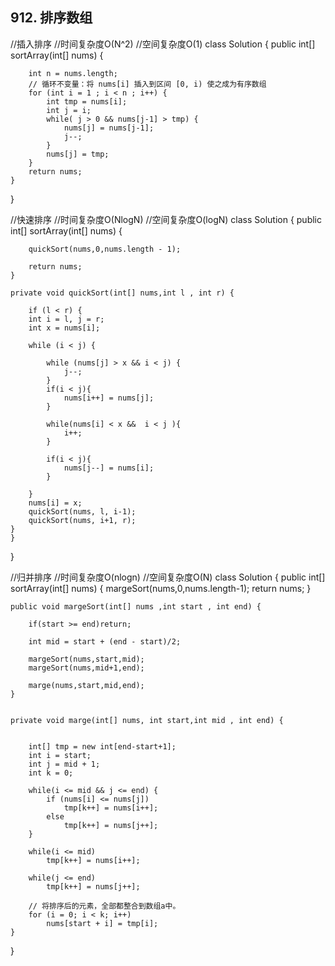 ## 912. 排序数组

//插入排序
//时间复杂度O(N^2)
//空间复杂度O(1)
class Solution {
    public int[] sortArray(int[] nums) {

        int n = nums.length;
        // 循环不变量：将 nums[i] 插入到区间 [0, i) 使之成为有序数组
        for (int i = 1 ; i < n ; i++) {
            int tmp = nums[i];
            int j = i;
            while( j > 0 && nums[j-1] > tmp) {
                nums[j] = nums[j-1];
                j--;
            }
            nums[j] = tmp;
        }
        return nums;
    }
}



//快速排序
//时间复杂度O(NlogN)
//空间复杂度O(logN)
class Solution {
    public int[] sortArray(int[] nums) {
        
        quickSort(nums,0,nums.length - 1);

        return nums;
    }

    private void quickSort(int[] nums,int l , int r) {
        
        if (l < r) {
        int i = l, j = r;
        int x = nums[i];

        while (i < j) {

            while (nums[j] > x && i < j) {
                j--;
            }
            if(i < j){
                nums[i++] = nums[j];
            }

            while(nums[i] < x &&  i < j ){
                i++; 
            }
                    
            if(i < j){
                nums[j--] = nums[i];
            }

        }
        nums[i] = x;
        quickSort(nums, l, i-1); 
        quickSort(nums, i+1, r);
    }
    }
}







//归并排序
//时间复杂度O(nlogn)
//空间复杂度O(N)
class Solution {
    public int[] sortArray(int[] nums) {
        margeSort(nums,0,nums.length-1);
        return nums;
    }

    public void margeSort(int[] nums ,int start , int end) {

        if(start >= end)return;

        int mid = start + (end - start)/2;

        margeSort(nums,start,mid);
        margeSort(nums,mid+1,end);
        
        marge(nums,start,mid,end);
    }


    private void marge(int[] nums, int start,int mid , int end) {


        int[] tmp = new int[end-start+1];    
        int i = start;           
        int j = mid + 1;      
        int k = 0; 

        while(i <= mid && j <= end) {
            if (nums[i] <= nums[j])
                tmp[k++] = nums[i++];
            else
                tmp[k++] = nums[j++];
        }

        while(i <= mid)
            tmp[k++] = nums[i++];

        while(j <= end)
            tmp[k++] = nums[j++];

        // 将排序后的元素，全部都整合到数组a中。
        for (i = 0; i < k; i++)
            nums[start + i] = tmp[i];
    }
}
